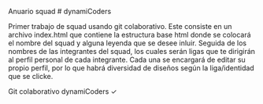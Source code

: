 Anuario squad # dynamiCoders

Primer trabajo de squad usando git colaborativo.
Este consiste en un archivo index.html que contiene la estructura base html donde se colocará el nombre del squad y alguna leyenda
que se desee inluir.
Seguida de los nombres de las integrantes del squad, los cuales serán ligas que te dirigirán al perfil personal de cada integrante.
Cada una se encargará de editar su propio perfil, por lo que habrá diversidad de diseños según la liga/identidad que se clicke.

Git colaborativo dynamiCoders ✓
